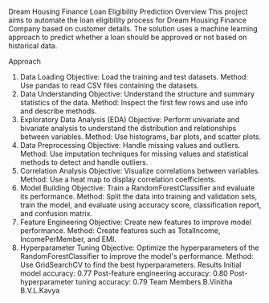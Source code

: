 Dream Housing Finance Loan Eligibility Prediction
Overview
This project aims to automate the loan eligibility process for Dream Housing Finance Company based on customer details. The solution uses a machine learning approach to predict whether a loan should be approved or not based on historical data.

Approach
1. Data Loading
Objective: Load the training and test datasets.
Method: Use pandas to read CSV files containing the datasets.
2. Data Understanding
Objective: Understand the structure and summary statistics of the data.
Method: Inspect the first few rows and use info and describe methods.
3. Exploratory Data Analysis (EDA)
Objective: Perform univariate and bivariate analysis to understand the distribution and relationships between variables.
Method: Use histograms, bar plots, and scatter plots.
4. Data Preprocessing
Objective: Handle missing values and outliers.
Method: Use imputation techniques for missing values and statistical methods to detect and handle outliers.
5. Correlation Analysis
Objective: Visualize correlations between variables.
Method: Use a heat map to display correlation coefficients.
6. Model Building
Objective: Train a RandomForestClassifier and evaluate its performance.
Method: Split the data into training and validation sets, train the model, and evaluate using accuracy score, classification report, and confusion matrix.
7. Feature Engineering
Objective: Create new features to improve model performance.
Method: Create features such as TotalIncome, IncomePerMember, and EMI.
8. Hyperparameter Tuning
Objective: Optimize the hyperparameters of the RandomForestClassifier to improve the model's performance.
Method: Use GridSearchCV to find the best hyperparameters.
Results
Initial model accuracy: 0.77
Post-feature engineering accuracy: 0.80
Post-hyperparameter tuning accuracy: 0.79
Team Members
B.Vinitha
B.V.L.Kavya
